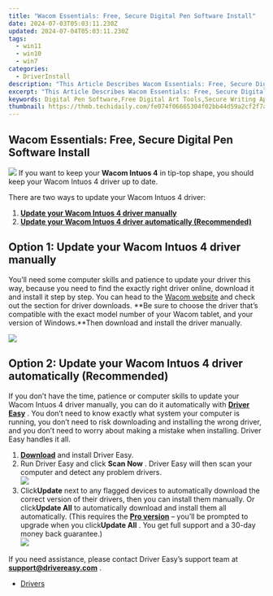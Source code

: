 ```yaml
---
title: "Wacom Essentials: Free, Secure Digital Pen Software Install"
date: 2024-07-03T05:03:11.230Z
updated: 2024-07-04T05:03:11.230Z
tags:
  - win11
  - win10
  - win7
categories:
  - DriverInstall
description: "This Article Describes Wacom Essentials: Free, Secure Digital Pen Software Install"
excerpt: "This Article Describes Wacom Essentials: Free, Secure Digital Pen Software Install"
keywords: Digital Pen Software,Free Digital Art Tools,Secure Writing Apps,Wacom Digital Pens,Pen Software Installation Guide,Digital Pen Input Device,Wacom Essentials Bundle
thumbnail: https://thmb.techidaily.com/fe074f06665304f02bb44d59a2cf2f7a7e742cf6a430b43148a19a35d32e38f9.jpg
---
```


## Wacom Essentials: Free, Secure Digital Pen Software Install

![](https://images.drivereasy.com/wp-content/uploads/2018/07/img_5b5af7bfcbd83-300x204.jpg) If you want to keep your **Wacom Intuos 4**  in tip-top shape, you should keep your Wacom Intuos 4 driver up to date.

There are two ways to update your Wacom Intuos 4 driver:

1. [**Update your Wacom Intuos 4 driver manually**](#o1)
2. [**Update your Wacom Intuos 4 driver automatically (Recommended)**](#o2)

## Option 1: Update your Wacom Intuos 4 driver manually

You’ll need some computer skills and patience to update your driver this way, because you need to find the exactly right driver online, download it and install it step by step. You can head to the [Wacom website](https://www.wacom.com/en/support/product-support/drivers) and check out the section for driver downloads. **Be sure to choose the driver that’s compatible with the exact model number of your Wacom tablet, and your version of Windows.**Then download and install the driver manually.

![](https://images.drivereasy.com/wp-content/uploads/2018/11/img_5bf120f297b3a.jpg)

## Option 2: Update your Wacom Intuos 4 driver automatically (Recommended)

If you don’t have the time, patience or computer skills to update your Wacom Intuos 4 driver manually, you can do it automatically with **[Driver Easy](https://tools.techidaily.com/drivereasy/download/)** . You don’t need to know exactly what system your computer is running, you don’t need to risk downloading and installing the wrong driver, and you don’t need to worry about making a mistake when installing. Driver Easy handles it all.

1. [**Download**](https://tools.techidaily.com/drivereasy/download/) and install Driver Easy.
2. Run Driver Easy and click **Scan Now** . Driver Easy will then scan your computer and detect any problem drivers.  
![](https://images.drivereasy.com/wp-content/uploads/2018/10/img_5bb86496de600.jpg)
3. Click**Update** next to any flagged devices to automatically download the correct version of their drivers, then you can install them manually. Or click**Update All** to automatically download and install them all automatically. (This requires the **[Pro version](https://tools.techidaily.com/drivereasy/download/)**  – you’ll be prompted to upgrade when you click**Update All** . You get full support and a 30-day money back guarantee.)  
![](https://images.drivereasy.com/wp-content/uploads/2018/10/img_5bb8645973c3d.jpg)

 If you need assistance, please contact Driver Easy’s support team at **<support@drivereasy.com>** .

* [Drivers](https://tools.techidaily.com/drivereasy/download/)

<ins class="adsbygoogle"
     style="display:block"
     data-ad-format="autorelaxed"
     data-ad-client="ca-pub-7571918770474297"
     data-ad-slot="1223367746"></ins>



<ins class="adsbygoogle"
     style="display:block"
     data-ad-client="ca-pub-7571918770474297"
     data-ad-slot="8358498916"
     data-ad-format="auto"
     data-full-width-responsive="true"></ins>


